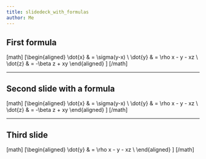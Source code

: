 ```yaml
---
title: slidedeck_with_formulas
author: Me
---
```


## First formula

[math]
 \[\begin{aligned}
 \dot{x} &amp; = \sigma(y-x) \\
 \dot{y} &amp; = \rho x - y - xz \\
 \dot{z} &amp; = -\beta z + xy
 \end{aligned} \]
[/math]
 
---

## Second slide with a formula

[math]
 \[\begin{aligned}
 \dot{x} &amp; = \sigma(y-x) \\
 \dot{y} &amp; = \rho x - y - xz \\
 \dot{z} &amp; = -\beta z + xy
 \end{aligned} \]
[/math]
 
---

## Third slide

[math]
\[\begin{aligned}
\dot{y} &amp; = \rho x - y - xz \\
\end{aligned} \]
[/math]
